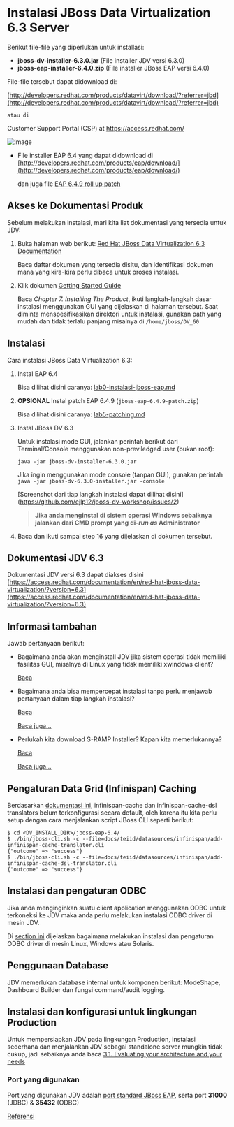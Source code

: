 # Instalasi JBoss Data Virtualization 6.3 Server 

Berikut file-file yang diperlukan untuk installasi:

*  **jboss-dv-installer-6.3.0.jar** (File installer JDV versi 6.3.0) 
*  **jboss-eap-installer-6.4.0.zip** (File installer JBoss EAP versi 6.4.0)

File-file tersebut dapat didownload di:
  
   [http://developers.redhat.com/products/datavirt/download/?referrer=jbd](http://developers.redhat.com/products/datavirt/download/?referrer=jbd) 
    
    atau di 

   Customer Support Portal (CSP) at https://access.redhat.com/

   ![image](https://cloud.githubusercontent.com/assets/3068071/18037488/db7c88e2-6daf-11e6-8eca-d8f19762b20a.png)

- File installer EAP 6.4 yang dapat didownload di [http://developers.redhat.com/products/eap/download/](http://developers.redhat.com/products/eap/download/)

    dan juga file [EAP 6.4.9 roll up patch](https://access.redhat.com/jbossnetwork/restricted/softwareDownload.html?softwareId=39353)

## Akses ke Dokumentasi Produk

Sebelum melakukan instalasi, mari kita liat dokumentasi yang tersedia untuk JDV:

1.  Buka halaman web berikut: [Red Hat JBoss Data Virtualization 6.3 Documentation](https://access.redhat.com/documentation/en-US/Red_Hat_JBoss_Data_Virtualization/)
    
    Baca daftar dokumen yang tersedia disitu, dan identifikasi dokumen mana yang kira-kira perlu dibaca untuk proses instalasi.

2.  Klik dokumen [Getting Started Guide](https://access.redhat.com/site/documentation/en-US/Red_Hat_JBoss_Data_Virtualization/6.3/html/Getting_Started_Guide/index.html)

    Baca _Chapter 7. Installing The Product_, ikuti langkah-langkah dasar instalasi menggunakan GUI yang dijelaskan di halaman tersebut. Saat diminta menspesifikasikan direktori untuk instalasi, gunakan path yang mudah dan tidak terlalu panjang misalnya di `/home/jboss/DV_60`

## Instalasi 

Cara instalasi JBoss Data Virtualization 6.3:

1. Instal EAP 6.4
   
   Bisa dilihat disini caranya: [lab0-instalasi-jboss-eap.md](https://github.com/ejlp12/jboss-eap-workshop-site/blob/master/lab0-instalasi-jboss-eap.md)

2. **OPSIONAL** Instal patch EAP 6.4.9 (`jboss-eap-6.4.9-patch.zip`) 
   
   Bisa dilihat disini caranya: [lab5-patching.md](https://github.com/ejlp12/jboss-eap-workshop-site/blob/master/lab5-patching.md)

3. Instal JBoss DV 6.3 
   
   Untuk instalasi mode GUI, jalankan perintah berikut dari Terminal/Console menggunakan non-previledged user (bukan root):
    
    ```
    java -jar jboss-dv-installer-6.3.0.jar
    ```
    
   Jika ingin menggunakan mode console (tanpan GUI), gunakan perintah `java -jar jboss-dv-6.3.0-installer.jar -console`
   
   [Screenshot dari tiap langkah instalasi dapat dilihat disini] (https://github.com/ejlp12/jboss-dv-workshop/issues/2)
    
    > **Jika anda menginstal di sistem operasi Windows sebaiknya jalankan dari CMD prompt yang di-_run as_ Administrator**

4.  Baca dan ikuti sampai step 16 yang dijelaskan di dokumen tersebut.

## Dokumentasi JDV 6.3

Dokumentasi JDV versi 6.3 dapat diakses disini [https://access.redhat.com/documentation/en/red-hat-jboss-data-virtualization/?version=6.3](https://access.redhat.com/documentation/en/red-hat-jboss-data-virtualization/?version=6.3)


## Informasi tambahan 	

Jawab pertanyaan berikut:

 *  Bagaimana anda akan menginstall JDV jika sistem operasi tidak memiliki fasilitas GUI, misalnya di Linux yang tidak memiliki xwindows client?
 
    [Baca](https://access.redhat.com/documentation/en-US/Red_Hat_JBoss_Data_Virtualization/6.1/html/Installation_Guide/Installing_JBoss_Data_Virtualization_Using_Text_Based_Installer.html)

 *  Bagaimana anda bisa mempercepat instalasi tanpa perlu menjawab pertanyaan dalam tiap langkah instalasi?
    
    [Baca](https://access.redhat.com/documentation/en-US/Red_Hat_JBoss_Data_Virtualization/6.1/html/Installation_Guide/chap-Installing_the_Product.html#Red_Hat_JBoss_Data_Virtualization_Installation_Methods)

	[Baca juga...](https://access.redhat.com/documentation/en-US/Red_Hat_JBoss_Data_Virtualization/6.1/html/Installation_Guide/chap-Automated_Installation.html#Automated_Installation)

 *  Perlukah kita download S-RAMP Installer? Kapan kita memerlukannya?

    [Baca](https://access.redhat.com/documentation/en-US/Red_Hat_JBoss_Data_Virtualization/6.1/html/Installation_Guide/The_S-RAMP_Installer.html)

    [Baca juga...](https://access.redhat.com/documentation/en-US/Red_Hat_JBoss_Data_Virtualization/6.1/html/Development_Guide_Volume_2_Governance/chap-Governance_Overview.html)

  
## Pengaturan Data Grid (Infinispan) Caching 

Berdasarkan [dokumentasi ini](https://access.redhat.com/documentation/en-US/Red_Hat_JBoss_Data_Virtualization/6.1/html/Installation_Guide/chap-Installing_JBoss_Data_Grid_Caching.html#Configure_JBoss_Data_Grid_Adaptors), infinispan-cache dan infinispan-cache-dsl translators belum terkonfigurasi secara default, oleh karena itu kita perlu setup dengan cara menjalankan script JBoss CLI seperti berikut:

```
$ cd <DV_INSTALL_DIR>/jboss-eap-6.4/
$ ./bin/jboss-cli.sh -c --file=docs/teiid/datasources/infinispan/add-infinispan-cache-translator.cli
{"outcome" => "success"}
$ ./bin/jboss-cli.sh -c --file=docs/teiid/datasources/infinispan/add-infinispan-cache-dsl-translator.cli
{"outcome" => "success"}
```

## Instalasi dan pengaturan ODBC

Jika anda menginginkan suatu client application menggunakan ODBC untuk terkoneksi ke JDV maka anda perlu melakukan instalasi ODBC driver di mesin JDV. 

Di [section ini](https://access.redhat.com/documentation/en-US/Red_Hat_JBoss_Data_Virtualization/6.1/html/Installation_Guide/chap-ODBC_Support.html) dijelaskan bagaimana melakukan instalasi dan pengaturan ODBC driver di mesin Linux, Windows atau Solaris.

## Penggunaan Database

JDV memerlukan database internal untuk komponen berikut: ModeShape,  Dashboard Builder dan fungsi command/audit logging.


## Instalasi dan konfigurasi untuk lingkungan Production

Untuk mempersiapkan JDV pada lingkungan Production, instalasi sederhana dan menjalankan JDV sebagai standalone server mungkin tidak cukup, jadi sebaiknya anda baca [3.1. Evaluating your architecture and your needs](https://access.redhat.com/documentation/en-US/Red_Hat_JBoss_Data_Virtualization/6.1/html/Installation_Guide/chap-Platform_requirements.html#Evaluating_your_architecture_and_your_needs)

### Port yang digunakan

Port yang digunakan JDV adalah [port standard JBoss EAP](https://access.redhat.com/documentation/en-US/JBoss_Enterprise_Application_Platform/6/html/Administration_and_Configuration_Guide/Network_Ports_Used_By_JBoss_Enterprise_Application_Platform_62.html), serta port **31000** (JDBC) & **35432** (ODBC)

[Referensi](https://access.redhat.com/documentation/en-US/Red_Hat_JBoss_Data_Virtualization/6.1/html/Administration_and_Configuration_Guide/Ports_Used_by_Red_Hat_JBoss_Data_Virtualization.html)

